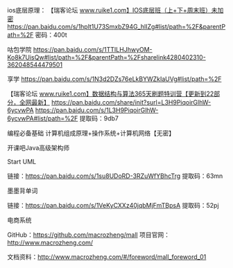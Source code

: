 ios底层原理：
【瑞客论坛 www.ruike1.com】IOS底层班（上+下+周末班）未加密
https://pan.baidu.com/s/1hplt1U73SmxbZ94G_hlIZg#list/path=%2F&parentPath=%2F 密码：400t

咕包学院
https://pan.baidu.com/s/1TTILHJhwyOM-Ko8k7UisQw#list/path=%2F&parentPath=%2Fsharelink4280402310-362048544479501

享学
https://pan.baidu.com/s/1N3d2DZs76eLkBYWZkIaUVg#list/path=%2F

【瑞客论坛 www.ruike1.com】数据结构与算法365天刷题特训营【更新到22部分，全网最新】
https://pan.baidu.com/share/init?surl=L3H9PiqoirGlhW-6ycvwPA
https://pan.baidu.com/s/1L3H9PiqoirGlhW-6ycvwPA#list/path=%2F
提取码：9db7



编程必备基础 计算机组成原理+操作系统+计算机网络【无密】

开课吧Java高级架构师





Start UML

链接：https://pan.baidu.com/s/1su8UDoRD-3RZuWfYBhcTrg
提取码：63mn



墨墨背单词

链接：https://pan.baidu.com/s/1VeKyCXXz40jqbMjFmTBpsA
提取码：52pj



电商系统

GitHub：https://github.com/macrozheng/mall
项目官网：http://www.macrozheng.com/

文档资料：http://www.macrozheng.com/#/foreword/mall_foreword_01

